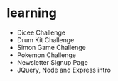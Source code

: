 # learning

- Dicee Challenge
- Drum Kit Challenge
- Simon Game Challenge
- Pokemon Challenge
- Newsletter Signup Page
- JQuery, Node and Express intro